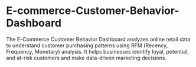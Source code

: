 # E-commerce-Customer-Behavior-Dashboard
The E-Commerce Customer Behavior Dashboard analyzes online retail data to understand customer purchasing patterns using RFM (Recency, Frequency, Monetary) analysis. It helps businesses identify loyal, potential, and at-risk customers and make data-driven marketing decisions.
